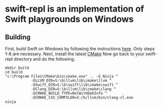 # swift-repl is an implementation of Swift playgrounds on Windows

## Building
First, build Swift on Windows by following the instructions [here](https://github.com/apple/swift/blob/master/docs/WindowsBuild.md). Only steps 1-8 are necessary.
Next, install the latest [CMake](https://cmake.org/download/)
Now go back to your swift-repl directory and do the following.
```
mkdir build
cd build
"c:\Program Files\CMake\bin\cmake.exe" .. -G Ninja ^
            -DLLVM_DIR=S:\b\llvm\lib\cmake\llvm ^
            -DSwift_DIR=S:\b\swift\lib\cmake\swift ^
            -DClang_DIR=S:\b\llvm\lib\cmake\clang ^
            -DCMAKE_BUILD_TYPE=RelWithDebInfo ^
            -DCMAKE_CXX_COMPILER=S:/b/llvm/bin/clang-cl.exe
ninja
```